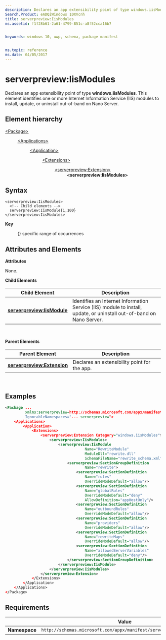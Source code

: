 ```yaml
---
description: Declares an app extensibility point of type windows.iisModules.
Search.Product: eADQiWindows 10XVcnh
title: serverpreview:IisModules
ms.assetid: f1f28b61-2a61-4799-851c-a8f52cca16b7


keywords: windows 10, uwp, schema, package manifest


ms.topic: reference
ms.date: 04/05/2017
---
```


# serverpreview:IisModules


Declares an app extensibility point of type **windows.iisModules**. This element identifies one or more Internet Information Service (IIS) modules to install, update, or uninstall out-of-band on Nano Server.

## Element hierarchy

<dl>
<dt><a href="element-package.md">&lt;Package&gt;</a></dt>
<dd>
<dl>
<dt><a href="element-applications.md">&lt;Applications&gt;</a></dt>
<dd>
<dl>
<dt><a href="element-application.md">&lt;Application&gt;</a></dt>
<dd>
<dl>
<dt><a href="element-1-extensions.md">&lt;Extensions&gt;</a></dt>
<dd>
<dl>
<dt><a href="element-serverpreview-extension-manual.md">&lt;serverpreview:Extension&gt;</a></dt>
<dd><b>&lt;serverpreview:IisModules&gt;</b></dd>
</dl>
</dd>
</dl>
</dd>
</dl>
</dd>
</dl>
</dd>
</dl>

## Syntax


```
<serverpreview:IisModules>
  <!-- Child elements -->
  serverpreview:IisModule{1,100}
</serverpreview:IisModules>
```

**Key**

          {} specific range of occurrences

## Attributes and Elements


**Attributes**

None.

**Child Elements**

| Child Element                                                             | Description                                                                                                          |
|---------------------------------------------------------------------------|----------------------------------------------------------------------------------------------------------------------|
| [**serverpreview:IisModule**](element-serverpreview-iismodule-manual.md) | Identifies an Internet Information Service (IIS) module to install, update, or uninstall out-of-band on Nano Server. |

 

**Parent Elements**

| Parent Element                                                            | Description                                  |
|---------------------------------------------------------------------------|----------------------------------------------|
| [**serverpreview:Extension**](element-serverpreview-extension-manual.md) | Declares an extensibility point for the app. |

 

## Examples


```XML
<Package ...
         xmlns:serverpreview=http://schemas.microsoft.com/appx/manifest/serverpreview/windows10"  
         IgnorableNamespaces="... serverpreview">
    <Applications>
        <Application>
            <Extensions>
                <serverpreview:Extension Category="windows.iisModules">  
                    <serverpreview:IisModules>  
                        <serverpreview:IisModule 
                                    Name="RewriteModule"  
                                    ModuleDll="rewrite.dll"  
                                    SchemaFileName="rewrite_schema.xml">  
                            <serverpreview:SectionGroupDefinition 
                                    Name="rewrite">  
                                <serverpreview:SectionDefinition 
                                    Name="rules"  
                                    OverrideModeDefault="allow"/>  
                                <serverpreview:SectionDefinition 
                                    Name="globalRules"  
                                    OverrideModeDefault="deny"                    
                                    AllowDefinition="appHostOnly"/>  
                                <serverpreview:SectionDefinition 
                                    Name="outboundRules"  
                                    OverrideModeDefault="allow"/>  
                                <serverpreview:SectionDefinition 
                                    Name="providers"  
                                    OverrideModeDefault="allow"/>  
                                <serverpreview:SectionDefinition 
                                    Name="rewriteMaps"  
                                    OverrideModeDefault="allow"/>  
                                <serverpreview:SectionDefinition 
                                    Name="allowedServerVariables"                          
                                    OverrideModeDefault="deny"/>  
                            </serverpreview:SectionGroupDefinition>  
                        </serverpreview:IisModule>  
                    </serverpreview:IisModules> 
                </serverpreview:Extension>  
            </Extensions>
        </Application>
    </Applications>
</Package>
```

## Requirements


|               | Value                                                              |
|---------------|--------------------------------------------------------------------|
| **Namespace** | `http://schemas.microsoft.com/appx/manifest/serverpreview/windows10` |

 

 

 



